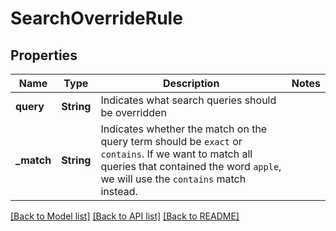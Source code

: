 # SearchOverrideRule

## Properties

Name | Type | Description | Notes
------------ | ------------- | ------------- | -------------
**query** | **String** | Indicates what search queries should be overridden | 
**_match** | **String** | Indicates whether the match on the query term should be `exact` or `contains`. If we want to match all queries that contained the word `apple`, we will use the `contains` match instead.  | 

[[Back to Model list]](../README.md#documentation-for-models) [[Back to API list]](../README.md#documentation-for-api-endpoints) [[Back to README]](../README.md)


